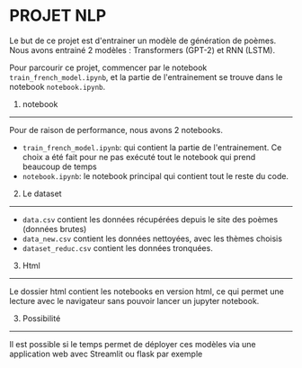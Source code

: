 # PROJET NLP

Le but de ce projet est d'entrainer un modèle de génération de poèmes.
Nous avons entrainé 2 modèles : Transformers (GPT-2) et RNN (LSTM).

Pour parcourir ce projet, commencer par le notebook ```train_french_model.ipynb```, et la partie de l'entrainement se trouve dans le notebook ```notebook.ipynb```.

1. notebook
---

Pour de raison de performance, nous avons 2 notebooks.
- ```train_french_model.ipynb```: qui contient la partie de l'entrainement. Ce choix a été fait pour ne pas exécuté tout le notebook qui prend beaucoup de temps
- ```notebook.ipynb```: le notebook principal qui contient tout le reste du code.


2. Le dataset
---

- ```data.csv``` contient les données récupérées depuis le site des poèmes (données brutes)
- ```data_new.csv``` contient les données nettoyées, avec les thèmes choisis
- ```dataset_reduc.csv``` contient les données tronquées.

3. Html
---

Le dossier html contient les notebooks en version html, ce qui permet une lecture avec le navigateur sans pouvoir lancer un jupyter notebook.

3. Possibilité 
---
Il est possible si le temps permet de déployer ces modèles via une application web avec Streamlit ou flask par exemple


